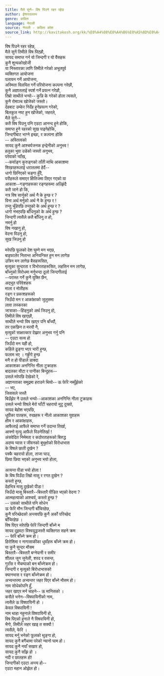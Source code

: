 ```yaml
---
title: मैले सुनें– विष पिउने रहर रहेछ
author: ईश्वरवल्लभ
genre: कविता
language: नेपाली
source: नेपाली - कविता कोश
source_link: http://kavitakosh.org/kk/%E0%A4%88%E0%A4%B6%E0%A5%8D%E0%A4%B5%E0%A4%B0%E0%A4%B5%E0%A4%B2%E0%A5%8D%E0%A4%B2%E0%A4%AD
---
```


विष पिउने रहर रहेछ,  
मैले सुनें तिमीले विष पिएछौ,  
सायद समाप्त गर्न यो जिन्दगी र यो वैंसहरू  
कुनै शून्यकोखोजी  
या निस्तारका लागि तिमीले गरेको अभूतपूर्व  
व्यक्तिगत आयोजना  
पलायन गर्ने आयोजना,  
अस्मिता विलयित गर्ने परियोजना कल्पना गरेछौ,  
कुनै अज्ञातलाई स्पर्श गर्ने प्रयत्न गरेछौ,  
तिम्रो साथीले भन्यो-- कुन्नि के गरेको होला त्यसले,  
कुनै रोमाञ्च खोजेको जस्तो।  
देहबाट उम्केर निर्देह हुनेप्रयत्न गरेको,  
बिलकुल नष्ट हुन खोजेको, जहरले,  
मैले सुनें--  
कतै विष पिउनु पनि एउटा आनन्द हुने होकि,  
समाप्त हुने रहरको सुख पाइनेहोकि,  
जिन्दगीबाट भाग्ने इच्छा, र कल्पना होकि  
-- अस्तित्वको  
सायद कुनै आश्चर्यजनक इन्द्रेनीको अनुभव !  
हलुका भुवा उडेको जस्तो अनुभव,  
परेवाको प्वाँख,  
--कर्याङ्ग कुरुङ्गको ताँती माथि आकाशमा  
शिखरहरूलाई धरातलमा हेर्दै--  
धागो छिनिएको चङ्गा हुँदै,  
परीहरूले समाएर क्षिेतिजमा लिएर गएको या  
आकाश--गङ्गाहरूका रङ्गहरूमा अल्झिंदै  
कतै जाने हो कि,  
नत्र विष सार्नुको अर्थ नै के हुन्छ र ?  
विना अर्थ मर्नुको अर्थ नै के हुन्छ र !  
तन्तु चुँडेपछि तन्तुको के अर्थ हुन्छ र ?  
धागो नभएपछि बाँधिनुको के अर्थ हुन्छ ?  
जिन्दगी त्यसैले कतै बाँधिनु त हो,  
नमर्नु हो  
विष नखानु हो,  
वेदना पिउनु हो,  
सुख जिउनु हो  
   
मरेपछि फूलको देश घुम्ने मन भएछ,  
बाइफालेर नितान्त अनियन्त्रित हुन मन लागेछ  
उत्रिन मन लागेछ बैसहरूसित,  
मृत्युका सुन्दरता र विभोरताहरूसित, लहसिन मन लागेछ,  
बाँच्नुको विरोधमा मर्नुभन्दा ठूलो जिन्दगीलाई  
--परास्त गर्ने कुनै युक्ति छैन,  
अद्भूत परिवेशहरू  
माला र मोतीहरू  
रङ्ग र प्रकाशहरूको  
जिउँदो मन र आकांक्षाको जुलुसमा  
लावा लस्करका  
जात्राका--हिंड्नुको अर्थ जिउनु हो,  
तिमीले विष खाएछौ,  
साथीले भन्यो विष खाएर पनि बाँच्यौं,  
तर एकछिन त मरयौ नै,  
मृत्युको साक्षात्कार देख्नार अनुभव गर्नु पनि  
-- एउटा सत्य हो  
जिउँदो मन यही हो,  
कहिले ढुङ्गा भएर भारी हुन्छ,  
फलाम भए । गह्रुँगो हुन्छ  
मनै त हो पीडाले डाक्दा  
आकाशका अनगिन्ति नीला टुक्राहरू  
बादलका यौटा र पानीका बिन्दुहरू--  
उसले मरेपछि देखेको रे,  
अज्ञानताका समुद्रमा हराउने थियो-- ऊ फेरि नब्युँझेको  
-- भए,  
जिससले जस्तै  
बिउँझेर नै उसले भन्यो--आकाशका अनगिन्ति नीला टुक्राहरू  
उसले भन्यो विषले मेरो घाँटी चहरायो मुटु दुख्यो,  
सायद बेहोश भएपछि,  
धूपीका पातहरू, रुखहरू र नीलो आकाशका युवाहरू  
क्षेोम र आकांक्षाहरू,  
आफैलाई आफैले समाप्त गर्ने उदान्त तिर्खा,  
आफ्नो मृत्यु आफैले पिउनेतिर्खा !  
अंसवेदित निर्ममता र कठोरताहरूको बिरुद्ध  
अदम्य प्यास र जीवनको बुभुक्षोको विरोधाभास  
के विषले छाती दुखेन ?  
पक्कै चहरायो होला, ताजा घाउ,  
छिया छिया भएको अनुभव भयो होला,  
   
अत्यन्त पीडा भयो होला !  
के विष पिउँदा तिम्रो मासु र रगत दुखेन ?  
कस्तो हुन्छ,  
देहभित्र मासु दुखेको पीडा !  
जिउँदो मासु बिस्तारै--बिस्तारै पीडित भएको वेदना ?  
आत्महत्याको आश्चर्य, कस्तो हुन्छ ?  
-- उसको साथीले पनि सोधेन  
ऊ फेरि मौन जिन्दगी बाँचिरहेछ,  
कुनै परिच्छेदको अन्त्यपछि कुनै अर्को परिच्छेद  
बाँचिरहेछ ।  
विष पिएर मरेपछि फेरि जिन्दगी बाँच्ने म  
सायद दुइवटा विश्वयुद्धजस्तै व्यक्तिगत सहने क्रम  
-- फेरि बाँच्ने क्रम हो।  
हिरोशिमा र नागासाकीका धुवाँहरू बाँच्ने क्रम हो।  
या कुनै सुन्दर मौसम  
बिस्तारै--बिस्तारै बग्नेपानी र समीर  
शीतल जून जुनेली, शरद र वसन्त,  
गुराँस र भैंचम्पाको बन बाँच्नेक्रम हो।  
जिन्दगी र मृत्युको बिरोधाभासको  
क्यानभास र रङ्ग बाँच्नेक्रम हो।  
अभ्यन्तरमा अभ्यन्तर जहर पिएर बाँच्ने मौसम हो।  
नाम सोधेकोपनि हुँ,  
जहर खाएर मर्न चाहने-- ऊ मानिसको ।  
कसैले भनेन--विषपायिनीको नाम,  
त्यसैले ऊ विषपायिनी हो ।  
केवल विषपायिनी !  
नाम थाहा नहुनाले विषपायिनी हो,  
विष पिएको हुनाले नै विषपायिनी हो,  
भैगो, तिमीले जहर खाइ त सक्यौ !  
त्यसैले, फेरि ।  
सायद मर्नु भनेको फूलको थुङ्गा हो,  
सायद कुनै बगैंचामा परेको न्यानो घाम हो।  
सायद कुनै नयाँ सखार हो,  
सायद कुनै साँझ हो ।  
नदी र छालहरू हो!  
जिन्दगीको एउटा अन्त्य हो--  
एउटा महान ओझेल हो।
